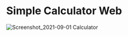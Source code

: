 # Simple Calculator Web

![Screenshot_2021-09-01 Calculator](https://user-images.githubusercontent.com/57621743/131614229-2270b2b4-7ed4-4912-8199-b04d53ba120f.png)


